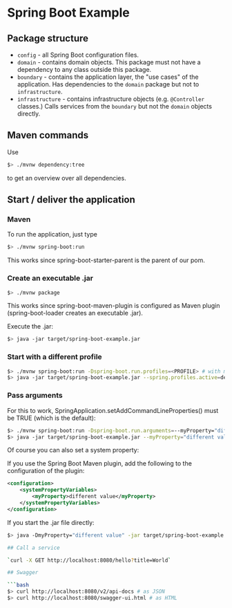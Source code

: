 # Spring Boot Example

## Package structure

 * `config` - all Spring Boot configuration files.
 * `domain` - contains domain objects. This package must not have a dependency to any class outside this package.
 * `boundary` - contains the application layer, the "use cases" of the application. Has dependencies to the `domain` package but not to `infrastructure`. 
 * `infrastructure` - contains infrastructure objects (e.g. `@Controller` classes.) Calls services from the `boundary` but not the `domain` objects directly.

## Maven commands

Use

```bash
$> ./mvnw dependency:tree
```

to get an overview over all dependencies.

## Start / deliver the application

### Maven

To run the application, just type

```bash
$> ./mvnw spring-boot:run
```

This works since spring-boot-starter-parent is the parent of our pom.

### Create an executable .jar

```bash
$> ./mvnw package
```

This works since spring-boot-maven-plugin is configured as Maven plugin (spring-boot-loader creates an executable .jar).

Execute the .jar:

```bash
$> java -jar target/spring-boot-example.jar
```

### Start with a different profile

```bash
$> ./mvnw spring-boot:run -Dspring-boot.run.profiles=<PROFILE> # with maven
$> java -jar target/spring-boot-example.jar --spring.profiles.active=dev # as .jar file
```

### Pass arguments

For this to work, SpringApplication.setAddCommandLineProperties() must be TRUE (which is the default):

```bash
$> ./mvnw spring-boot:run -Dspring-boot.run.arguments=--myProperty="different value" # with maven
$> java -jar target/spring-boot-example.jar --myProperty="different value" # as .jar file
```

Of course you can also set a system property:

If you use the Spring Boot Maven plugin, add the following to the configuration of the plugin:

```xml
<configuration>
	<systemPropertyVariables>
		<myProperty>different value</myProperty>
	</systemPropertyVariables>
</configuration>
```

If you start the .jar file directly:

```bash
$> java -DmyProperty="different value" -jar target/spring-boot-example.jar # as .jar file

## Call a service

`curl -X GET http://localhost:8080/hello?title=World`

## Swagger

```bash
$> curl http://localhost:8080/v2/api-docs # as JSON
$> curl http://localhost:8080/swagger-ui.html # as HTML
